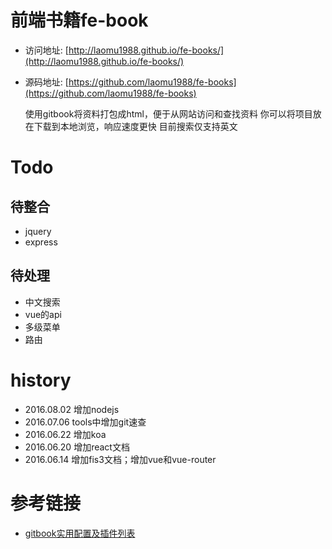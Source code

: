**前端书籍fe-book**
======
* 访问地址: [http://laomu1988.github.io/fe-books/](http://laomu1988.github.io/fe-books/)
* 源码地址: [https://github.com/laomu1988/fe-books](https://github.com/laomu1988/fe-books)

    使用gitbook将资料打包成html，便于从网站访问和查找资料
    你可以将项目放在下载到本地浏览，响应速度更快
    目前搜索仅支持英文

# Todo
## 待整合
* jquery
* express


## 待处理
* 中文搜索
* vue的api
* 多级菜单
* 路由


# history
* 2016.08.02 增加nodejs
* 2016.07.06 tools中增加git速查
* 2016.06.22 增加koa
* 2016.06.20 增加react文档
* 2016.06.14 增加fis3文档；增加vue和vue-router


# 参考链接
* [gitbook实用配置及插件列表](http://blog.csdn.net/zhangjk1993/article/details/50380403)